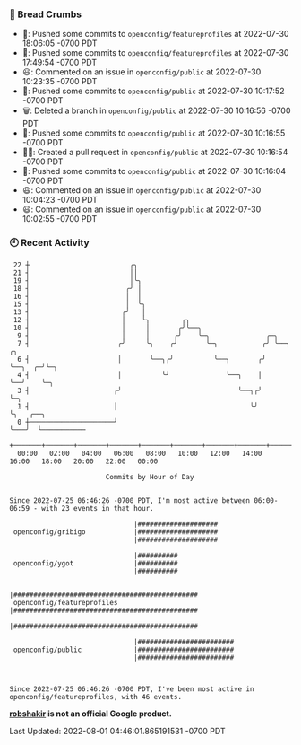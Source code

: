 ### 🍞 Bread Crumbs

 * 🚢: Pushed some commits to `openconfig/featureprofiles` at 2022-07-30 18:06:05 -0700 PDT
 * 🚢: Pushed some commits to `openconfig/featureprofiles` at 2022-07-30 17:49:54 -0700 PDT
 * 😃: Commented on an issue in `openconfig/public` at 2022-07-30 10:23:35 -0700 PDT
 * 🚢: Pushed some commits to `openconfig/public` at 2022-07-30 10:17:52 -0700 PDT
 * 🗑: Deleted a branch in `openconfig/public` at 2022-07-30 10:16:56 -0700 PDT
 * 🚢: Pushed some commits to `openconfig/public` at 2022-07-30 10:16:55 -0700 PDT
 * ✍🏼: Created a pull request in `openconfig/public` at 2022-07-30 10:16:54 -0700 PDT
 * 🚢: Pushed some commits to `openconfig/public` at 2022-07-30 10:16:04 -0700 PDT
 * 😃: Commented on an issue in `openconfig/public` at 2022-07-30 10:04:23 -0700 PDT
 * 😃: Commented on an issue in `openconfig/public` at 2022-07-30 10:02:55 -0700 PDT

### 🕘 Recent Activity
```
 22 ┼                         ╭╮
 21 ┤                         ││
 19 ┤                         │╰╮
 18 ┤                        ╭╯ │
 16 ┤                        │  │
 15 ┤                        │  ╰╮
 13 ┤                       ╭╯   │
 12 ┤                       │    ╰╮        ╭╮
 10 ┤                       │     │       ╭╯╰──╮
  9 ┤                       │     │      ╭╯    ╰─╮              ╭─╮
  7 ┤                      ╭╯     ╰╮    ╭╯       ╰─╮           ╭╯ ╰──╮       ╭╮
  6 ┤                      │       ╰──╮╭╯          ╰──╮       ╭╯     ╰──╮  ╭─╯╰─╮
  4 ┤                      │          ╰╯              ╰──╮    │         ╰──╯    ╰─╮
  3 ┤                     ╭╯                             ╰──╮╭╯                   ╰─╮
  1 ┤                     │                                 ╰╯                      ╰╮   ╭──╮
  0 ┼─────────────────────╯                                                          ╰───╯  ╰───────────
    +───────+───────+───────+───────+───────+───────+───────+───────+───────+───────+───────+───────+────
  00:00   02:00   04:00   06:00   08:00   10:00   12:00   14:00   16:00   18:00   20:00   22:00   00:00   

						Commits by Hour of Day


Since 2022-07-25 06:46:26 -0700 PDT, I'm most active between 06:00-06:59 - with 23 events in that hour.

```



```
                               |####################
 openconfig/gribigo            |####################
                               |####################

                               |##########
 openconfig/ygot               |##########
                               |##########

                               |##############################################
 openconfig/featureprofiles    |##############################################
                               |##############################################

                               |########################
 openconfig/public             |########################
                               |########################



Since 2022-07-25 06:46:26 -0700 PDT, I've been most active in openconfig/featureprofiles, with 46 events.

```
**[robshakir](mailto:robjs@google.com) is not an official Google product.**  


Last Updated: 2022-08-01 04:46:01.865191531 -0700 PDT
